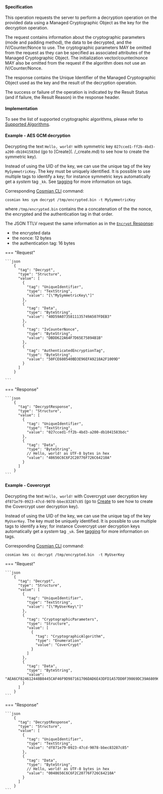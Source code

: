#### Specification

This operation requests the server to perform a decryption operation on the provided data using a Managed Cryptographic
Object as the key for the decryption operation.

The request contains information about the cryptographic parameters (mode and padding method), the data to be decrypted,
and the IV/Counter/Nonce to use. The cryptographic parameters MAY be omitted from the request as they can be specified
as associated attributes of the Managed Cryptographic Object. The initialization vector/counter/nonce MAY also be
omitted from the request if the algorithm does not use an IV/Counter/Nonce.

The response contains the Unique Identifier of the Managed Cryptographic Object used as the key and the result of the
decryption operation.

The success or failure of the operation is indicated by the Result Status (and if failure, the Result Reason) in the
response header.

#### Implementation

To see the list of supported cryptographic algorithms, please refer to [Supported Algorithms](../algorithms.md).

#### Example - AES GCM decryption

Decrypting the text `Hello, world!` with symmetric key `027cced1-ff2b-4bd3-a200-db1041583bd` (go to [Create](.
/_create.md) to see how to create the symmetric key).

Instead of using the UID of the key, we can use the unique tag of the key `MySymmetricKey`. The key must be uniquely
identified. It is possible to use multiple tags to identify a key; for instance symmetric keys automatically get a
*system* tag `_kk`. See [tagging](./tagging.md) for more information on tags.

Corresponding [Cosmian CLI](../../cosmian_cli/index.md) command:

```shell
cosmian kms sym decrypt /tmp/encrypted.bin -t MySymmetricKey
```

where `/tmp/encrypted.bin` contains the a concatenation of the the nonce, the encrypted and the authentication tag
in that order.

The JSON TTLV request the same information as in the [`Encrypt` Response](./_encrypt.md):

- the encrypted data
- the nonce: 12 bytes
- the authentication tag: 16 bytes

=== "Request"

    ```json
        {
          "tag": "Decrypt",
          "type": "Structure",
          "value": [
            {
              "tag": "UniqueIdentifier",
              "type": "TextString",
              "value": "[\"MySymmetricKey\"]"
            },
            {
              "tag": "Data",
              "type": "ByteString",
              "value": "40D59A0735811135749A507FDEB3"
            },
            {
              "tag": "IvCounterNonce",
              "type": "ByteString",
              "value": "DBDD622A64F7D65E75894B1B"
            },
            {
              "tag": "AuthenticatedEncryptionTag",
              "type": "ByteString",
              "value": "50FCE680540BD3E96EFA9218A2F1009D"
            }
          ]
        }

    ```

=== "Response"

    ```json
        {
          "tag": "DecryptResponse",
          "type": "Structure",
          "value": [
            {
              "tag": "UniqueIdentifier",
              "type": "TextString",
              "value": "027cced1-ff2b-4bd3-a200-db1041583bdc"
            },
            {
              "tag": "Data",
              "type": "ByteString",
              // Hello, world! as UTF-8 bytes in hex
              "value": "48656C6C6F2C20776F726C64210A"
            }
          ]
        }
    ```

#### Example - Covercrypt

Decrypting the text `Hello, world!` with Covercrypt user decryption key `df871e79-0923-47cd-9078-bbec83287c85` (go
to [Create](./_create.md) to see how to create the Covercrypt user decryption key).

Instead of using the UID of the key, we can use the unique tag of the key `MyUserKey`. The key must be uniquely
identified. It is possible to use multiple tags to identify a key; for instance Covercrypt user decryption keys
automatically get a *system* tag `_uk`. See [tagging](./tagging.md) for more information on tags.

Corresponding [Cosmian CLI](../../cosmian_cli/index.md) command:

```shell
cosmian kms cc decrypt /tmp/encrypted.bin  -t MyUserKey
```

=== "Request"

    ```json
        {
          "tag": "Decrypt",
          "type": "Structure",
          "value": [
            {
              "tag": "UniqueIdentifier",
              "type": "TextString",
              "value": "[\"MyUserKey\"]"
            },
            {
              "tag": "CryptographicParameters",
              "type": "Structure",
              "value": [
                {
                  "tag": "CryptographicAlgorithm",
                  "type": "Enumeration",
                  "value": "CoverCrypt"
                }
              ]
            },
            {
              "tag": "Data",
              "type": "ByteString",
              "value": "AEA6CF824612448B8445CAF46F9D987161706DAD6E43DFD1A57DD0F39869DC39A68096657A3EDC03CBC619D563744D2CC9819B6A9AB9A3893FD27F452F49A244A8CAA42279C4705D4D3A9E04D2B7887F0100D947F27D27BBD1D06F5A65087F73B8AAB617568761273282D4C14770FFCBA47200D02DDB4C48E1028DC5C50DE860A10A26E35AC405EFE6405486B56E9968594471075687D7BF6935BD003D"
            }
          ]
        }
    ```

=== "Response"

    ```json
        {
          "tag": "DecryptResponse",
          "type": "Structure",
          "value": [
            {
              "tag": "UniqueIdentifier",
              "type": "TextString",
              "value": "df871e79-0923-47cd-9078-bbec83287c85"
            },
            {
              "tag": "Data",
              "type": "ByteString",
              // Hello, world! as UTF-8 bytes in hex
              "value": "0048656C6C6F2C20776F726C64210A"
            }
          ]
        }
    ```
